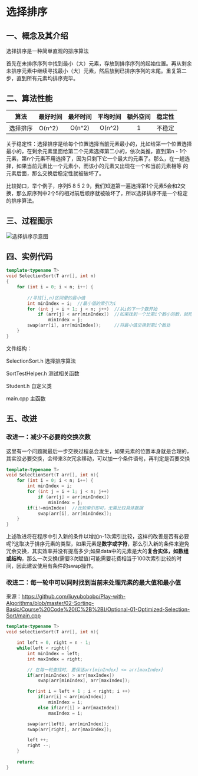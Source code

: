 # 选择排序

## 一、概念及其介绍

选择排序是一种简单直观的排序算法

首先在未排序序列中找到最小（大）元素，存放到排序序列的起始位置。再从剩余未排序元素中继续寻找最小（大）元素，然后放到已排序序列的末尾。重复第二步，直到所有元素均排序完毕。



## 二、算法性能

|   算法   | 最好时间 | 最坏时间 | 平均时间 | 额外空间 | 稳定性 |
| :------: | :------: | :------: | :------: | :------: | :----: |
| 选择排序 | O(n^2）  |  O(n^2)  |  O(n^2)  |    1     | 不稳定 |

关于稳定性：选择排序是给每个位置选择当前元素最小的，比如给第一个位置选择最小的，在剩余元素里面给第二个元素选择第二小的，依次类推，直到第n - 1个元素，第n个元素不用选择了，因为只剩下它一个最大的元素了。那么，在一趟选择，如果当前元素比一个元素小，而该小的元素又出现在一个和当前元素相等 的元素后面，那么交换后稳定性就被破坏了。

比较拗口，举个例子，序列5 8 5 2 9，我们知道第一遍选择第1个元素5会和2交换，那么原序列中2个5的相对前后顺序就被破坏了，所以选择排序不是一个稳定的排序算法。





## 三、过程图示

![选择排序示意图](https://github.com/wanyu416/Data-Strucure/blob/main/src/selectionSort.gif)



## 四、实例代码

```c++
template<typename T>
void SelectionSort(T arr[], int n)
{
	for (int i = 0; i < n; i++) {
		
		//寻找[i,n)区间里的最小值
		int minIndex = i;  //最小值的索引为i
		for (int j = i + 1; j < n; j++)  //从i的下一个数开始
			if (arr[j] < arr[minIndex])  //如果找到一个比第i个数小的数，就把他所在的索引记为当前轮次的最小值
				minIndex = j; 
		swap(arr[i], arr[minIndex]);     //将最小值交换到第i个数处
	}
}
```



文件结构：

SelectionSort.h  选择排序算法

SortTestHelper.h  测试相关函数

Student.h  自定义类

main.cpp  主函数



## 五、改进

### 改进一：减少不必要的交换次数

这里有一个问题就最后一步交换过程总会发生，如果元素的位置本身就是合理的，其实没必要交换，会带来3次冗余移动，可以加一个条件语句，再判定是否要交换

```c++
template<typename T>
void SelectionSort(T arr[], int n){
	for (int i = 0; i < n; i++) {
		int minIndex = i; 
		for (int j = i + 1; j < n; j++)  
			if (arr[j] < arr[minIndex])  
				minIndex = j; 
		if(i!=minIndex)  //比较索引即可，无需比较具体数据
        	swap(arr[i], arr[minIndex]);    
	}
}
```

上述改进将在程序中引入新的条件以增加n-1次索引比较，这样的改善是否有必要呢?这取决于排序元素的类型，如果元素是**数字或字符**，那么引入新的条件来避免冗余交换，其实效率并没有提高多少;如果data中的元素是大的**复合实体，如数组或结构**，那么一次交换(需要3次赋值)可能需要花费相当于100次索引比较的时间，因此建议使用有条件的swap操作。



### 改进二：每一轮中可以同时找到当前未处理元素的最大值和最小值

来源：https://github.com/liuyubobobo/Play-with-Algorithms/blob/master/02-Sorting-Basic/Course%20Code%20(C%2B%2B)/Optional-01-Optimized-Selection-Sort/main.cpp

```c++
template<typename T>
void selectionSort(T arr[], int n){

    int left = 0, right = n - 1;
    while(left < right){
        int minIndex = left;
        int maxIndex = right;

        // 在每一轮查找时, 要保证arr[minIndex] <= arr[maxIndex]
        if(arr[minIndex] > arr[maxIndex])
            swap(arr[minIndex], arr[maxIndex]);

        for(int i = left + 1 ; i < right; i ++)
            if(arr[i] < arr[minIndex])
                minIndex = i;
            else if(arr[i] > arr[maxIndex])
                maxIndex = i;

        swap(arr[left], arr[minIndex]);
        swap(arr[right], arr[maxIndex]);

        left ++;
        right --;
    }
    
    return;
}
```

